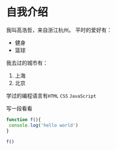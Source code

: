 # 自我介绍
我叫高浩哲，来自浙江杭州。
平时的爱好有：
 * 健身
 * 篮球
 
 我去过的城市有：
 1. 上海
 2. 北京
 
 学过的编程语言有`HTML` `CSS` `JavaScript`
 
 写一段看看
 ``` javascript
 function f(){
  console.log('hello world')
}

f()
 ```
